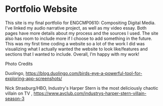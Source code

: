 # Portfolio Website
 
This site is my final portfolio for ENGCMP0610: Compositing Digital Media. I've linked my audio narrative project, as well as my video essay. Both pages have more details about my process and the sources I used. The site also has room to include more if I choose to add something in the future. This was my first time coding a website so a lot of the work I did was visualizing what I actually wanted the website to look like/features and sections that I wanted to include. Overall, I’m happy with my work! 

Photo Credits

Duolingo, https://blog.duolingo.com/birds-eye-a-powerful-tool-for-exploring-app-screenshots/

Nick Strasburg/HBO, Industry's Harper Stern is the most deliciously chaotic villain on TV
, https://www.avclub.com/industrys-harper-stern-villain-season-3
